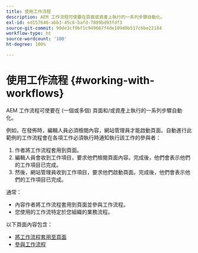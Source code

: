 ```yaml
---
title: 使用工作流程
description: AEM 工作流程可使要在頁面或資產上執行的一系列步驟自動化。
exl-id: ed157646-abb3-45c6-bafd-7889bd93fdf3
source-git-commit: 90de3cf9bf1c949667f4de109d0b517c6be22184
workflow-type: ht
source-wordcount: '180'
ht-degree: 100%

---
```


# 使用工作流程 {#working-with-workflows}

AEM 工作流程可使要在 (一個或多個) 頁面和/或資產上執行的一系列步驟自動化。

例如，在發佈時，編輯人員必須檢閱內容，網站管理員才能啟動頁面。自動進行此範例的工作流程會在各項工作必須執行時通知執行該工作的參與者：

1. 作者將工作流程套用到頁面。
1. 編輯人員會收到工作項目，要求他們檢閱頁面內容。完成後，他們會表示他們的工作項目已完成。
1. 然後，網站管理員收到工作項目，要求他們啟動頁面。完成後，他們會表示他們的工作項目已完成。

通常：

* 內容作者將工作流程套用到頁面並參與工作流程。
* 您使用的工作流特定於您組織的業務流程。

以下頁面內容包含：

* [將工作流程套用至頁面](/help/sites-cloud/authoring/workflows/applying.md)
* [參與工作流程](/help/sites-cloud/authoring/workflows/participating.md)
